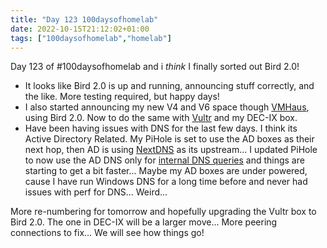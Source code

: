 ```yaml
---
title: "Day 123 100daysofhomelab"
date: 2022-10-15T21:12:02+01:00
tags: ["100daysofhomelab","homelab"]
---
```

Day 123 of #100daysofhomelab and i *think* I finally sorted out Bird 2.0!

* It looks like Bird 2.0 is up and running, announcing stuff correctly, and the like. More testing required, but happy days!
* I also started announcing my new V4 and V6 space though [VMHaus](https://vmhuas.com), using Bird 2.0. Now to do the same with [Vultr](https://www.vultr.com/?ref=6925432) and my DEC-IX box.
* Have been having issues with DNS for the last few days. I think its Active Directory Related. My PiHole is set to use the AD boxes as their next hop, then AD is using [NextDNS](https://nextdns.io/?from=3dvjhcum) as its upstream... I updated PiHole to now use the AD DNS only for [internal DNS queries](https://www.vikash.nl/use-pi-hole-with-microsoft-active-directory/) and things are starting to get a bit faster... Maybe my AD boxes are under powered, cause I have run Windows DNS for a long time before and never had issues with perf for DNS... Weird...

More re-numbering for tomorrow and hopefully upgrading the Vultr box to Bird 2.0. The one in DEC-IX will be a larger move... More peering connections to fix... We will see how things go!
